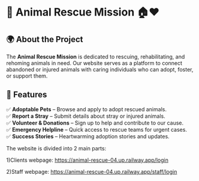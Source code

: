 # 🐾 Animal Rescue Mission 🏠❤️

## 🌍 About the Project
The **Animal Rescue Mission** is dedicated to rescuing, rehabilitating, and rehoming animals in need. Our website serves as a platform to connect abandoned or injured animals with caring individuals who can adopt, foster, or support them.

## 🎯 Features
✅ **Adoptable Pets** – Browse and apply to adopt rescued animals.  
✅ **Report a Stray** – Submit details about stray or injured animals.  
✅ **Volunteer & Donations** – Sign up to help and contribute to our cause.  
✅ **Emergency Helpline** – Quick access to rescue teams for urgent cases.  
✅ **Success Stories** – Heartwarming adoption stories and updates.  

The website is divided into 2 main parts:

1)Clients webpage: https://animal-rescue-04.up.railway.app/login

2)Staff webpage: https://animal-rescue-04.up.railway.app/staff/login
